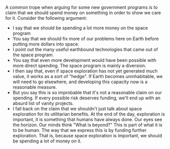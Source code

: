 A common trope when arguing for some new government programs is to claim that we should spend money on something in order to show we care for it. Consider the following argument:

* I say that we should be spending a lot more money on the space program
* You say that we should fix more of our problems here on Earth before putting more dollars into space.
* I point out the many useful earthbound technologies that came out of the space program.
* You say that even more development would have been possible with more direct spending. The space program is mainly a diversion.
* I then say that, even if space exploration has not yet generated much value, it works as a sort of "hedge". If Earth becomes uninhabitable, we will need to go elsewhere, and developing this capacity now is a reasonable measure.
* But you say this is so improbable that it's not a reasonable claim on our spending. If every possible risk deserves funding, we'll end up with an absurd list of vanity projects.
* I fall back on the claim that we shouldn't just talk about space exploration for its utilitarian benefits. At the end of the day, exploration is important, it is something that humans have always done. Our eyes see the horizon. Our minds think "What is beyond?" This is part of what it is to be human. The way that we express this is by funding further exploration. That is, because space exploration is important, we should be spending a lot of money on it.